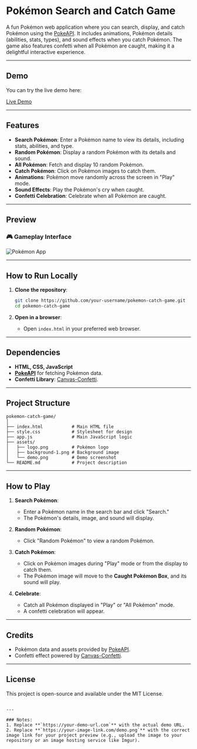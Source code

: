 # Pokémon Search and Catch Game

A fun Pokémon web application where you can search, display, and catch Pokémon using the [PokeAPI](https://pokeapi.co/). It includes animations, Pokémon details (abilities, stats, types), and sound effects when you catch Pokémon. The game also features confetti when all Pokémon are caught, making it a delightful interactive experience.

---

## **Demo**
You can try the live demo here:

[Live Demo](https://your-demo-url.com)

---

## **Features**

- **Search Pokémon**: Enter a Pokémon name to view its details, including stats, abilities, and type.
- **Random Pokémon**: Display a random Pokémon with its details and sound.
- **All Pokémon**: Fetch and display 10 random Pokémon.
- **Catch Pokémon**: Click on Pokémon images to catch them.
- **Animations**: Pokémon move randomly across the screen in "Play" mode.
- **Sound Effects**: Play the Pokémon's cry when caught.
- **Confetti Celebration**: Celebrate when all Pokémon are caught.

---

## **Preview**

### 🎮 Gameplay Interface

![Pokémon App](https://your-image-link.com/demo.png)

---

## **How to Run Locally**

1. **Clone the repository**:
   ```bash
   git clone https://github.com/your-username/pokemon-catch-game.git
   cd pokemon-catch-game
   ```

2. **Open in a browser**:
   - Open `index.html` in your preferred web browser.

---

## **Dependencies**

- **HTML, CSS, JavaScript**  
- **[PokeAPI](https://pokeapi.co/)** for fetching Pokémon data.  
- **Confetti Library**: [Canvas-Confetti](https://cdn.jsdelivr.net/npm/canvas-confetti).

---

## **Project Structure**

```
pokemon-catch-game/
│
├── index.html           # Main HTML file
├── style.css            # Stylesheet for design
├── app.js               # Main JavaScript logic
├── assets/
│   ├── logo.png         # Pokémon logo
│   ├── background-1.png # Background image
│   └── demo.png         # Demo screenshot
└── README.md            # Project description
```

---

## **How to Play**

1. **Search Pokémon**:
   - Enter a Pokémon name in the search bar and click "Search."
   - The Pokémon's details, image, and sound will display.

2. **Random Pokémon**:
   - Click "Random Pokémon" to view a random Pokémon.

3. **Catch Pokémon**:
   - Click on Pokémon images during "Play" mode or from the display to catch them.
   - The Pokémon image will move to the **Caught Pokémon Box**, and its sound will play.

4. **Celebrate**:
   - Catch all Pokémon displayed in "Play" or "All Pokémon" mode.
   - A confetti celebration will appear.

---

## **Credits**

- Pokémon data and assets provided by [PokeAPI](https://pokeapi.co/).
- Confetti effect powered by [Canvas-Confetti](https://www.kirilv.com/canvas-confetti/).

---

## **License**

This project is open-source and available under the MIT License.

```

---

### Notes:
1. Replace **`https://your-demo-url.com`** with the actual demo URL.
2. Replace **`https://your-image-link.com/demo.png`** with the correct image link for your project preview (e.g., upload the image to your repository or an image hosting service like Imgur).